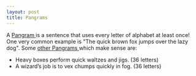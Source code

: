 ```yaml
---
layout: post
title: Pangrams
---
```


A [Pangram ](http://en.wikipedia.org/wiki/Pangram)is a sentence that uses every letter of alphabet at least once! One very common example is "The quick brown fox jumps over the lazy dog". Some [other Pangrams ](http://en.wikipedia.org/wiki/List_of_pangrams)which make sense are:


- Heavy boxes perform quick waltzes and jigs. (36 letters)
- A wizard’s job is to vex chumps quickly in fog. (36 letters)
